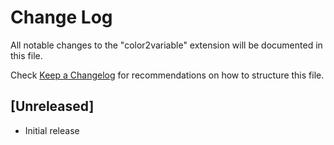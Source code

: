 # Change Log

All notable changes to the "color2variable" extension will be documented in this file.

Check [Keep a Changelog](http://keepachangelog.com/) for recommendations on how to structure this file.

## [Unreleased]

- Initial release